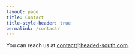 ```yaml
---
layout: page
title: Contact
title-style-header: true
permalink: /contact/
---
```

You can reach us at <a href="mailto:contact@headed-south.com">contact@headed-south.com</a>.
